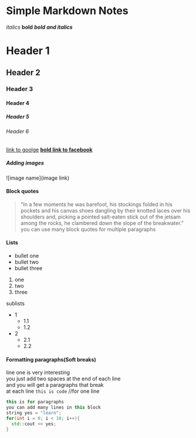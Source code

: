 # Simple Markdown Notes

_italics_
**bold**
**_bold and italics_**

# Header 1

## Header 2

### Header 3

#### Header 4

##### Header 5

###### Header 6

[link to goolge](www.google.com)
[**bold link to facebook**](wwwe.facebook.com)

##### Adding images

![image name](image link)

#### Block quotes

>"In a few moments he was barefoot, his stockings folded in his pockets and his canvas shoes dangling by their knotted laces over his shoulders and, picking a pointed salt-eaten stick out of the jetsam among the rocks, he clambered down the slope of the breakwater."
you can use many block quotes for multiple paragraphs

#### Lists

* bullet one
* bullet two
* bullet three

1. one
2. two
3. three

sublists

* 1
  * 1.1
  * 1.2
* 2
  * 2.1
  * 2.2

#### Formatting paragraphs(Soft breaks)

line one is very interesting  
you just add two spaces at the end of each line  
and you will get a paragraphs that break  
at each line
`this is code` //for one line

``` c++
this is for paragraphs  
you can add many lines in this block
string yes = "learn";
for(int i = 0; i < 10; i++){
  std::cout << yes;
}
```
